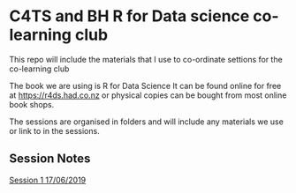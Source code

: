 # C4TS and BH R for Data science co-learning club

This repo will include the materials that I use to co-ordinate settions for the co-learning club

The book we are using is R for Data Science
It can be found online for free at https://r4ds.had.co.nz
or physical copies can be bought from most online book shops.

The sessions are organised in folders and will include any materials we use or link to in the sessions.

## Session Notes

[Session 1 17/06/2019](https://github.com/jasonpott/r4ds/blob/master/01.%20Session%201%20/session_1.html) 